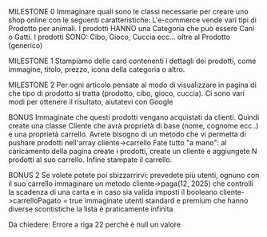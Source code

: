 MILESTONE 0
Immaginare quali sono le classi necessarie per creare uno shop online con le seguenti caratteristiche:
L'e-commerce vende vari tipi di Prodotto per animali.
I prodotti HANNO una Categoria che può essere Cani o Gatti.
I prodotti SONO: Cibo, Gioco, Cuccia ecc... oltre al Prodotto (generico)

MILESTONE 1
Stampiamo delle card contenenti i dettagli dei prodotti, come immagine, titolo, prezzo, icona della categoria o altro.

MILESTONE 2
Per ogni articolo pensate al modo di visualizzare in pagina di che tipo di prodotto si tratta (prodotto, cibo, gioco, cuccia). Ci sono vari modi per ottenere il risultato, aiutatevi con Google

BONUS
Immaginate che questi prodotti vengano acquistati da clienti.
Quindi create una classe Cliente che avrà proprietà di base (nome, cognome ecc..) e una proprietà carrello.
Avrete bisogno di un metodo che vi permetta di pushare prodotti nell'array cliente->carrello
Fate tutto "a mano": al caricamento della pagina create i prodotti, create un cliente e aggiungete N prodotti al suo carrello. Infine stampate il carrello.

BONUS 2
Se volete potete poi sbizzarrirvi:
prevedete più utenti, ognuno con il suo carrello
immaginare un metodo cliente->paga(12, 2025) che controlli la scadenza di una carta e in caso sia valida imposti il booleano cliente->carrelloPagato = true
immaginate utenti standard e premium che hanno diverse scontistiche
la lista è praticamente infinita

Da chiedere:
    Errore a riga 22 perché è null un valore